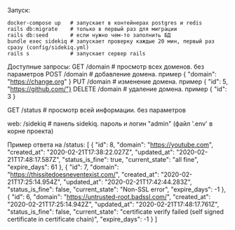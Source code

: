Запуск:

```
docker-compose up   # запускает в контейнерах postgres и redis
rails db:migrate    # только в первый раз для миграции
rails db:seed       # если нужно чем-то заполнить БД
bundle exec sidekiq # запускает проверку каждые 20 мин, первый раз сразу (config/sidekiq.yml)
rails s             # запускает сервер rails
```

Доступные запросы:
GET /domain     # просмотр всех доменов. без параметров
POST /domain    # добавление домена. пример { "domain": "https://change.org" }
PUT /domain     # изменение домена. пример { "id": 5, "https://github.com/"}
DELETE /domain  # удаление домена. пример { "id": 3 }

GET /status     # просмотр всей информации. без параметров

web: /sidekiq   # панель sidekiq. пароль и логин "admin" (файл '.env' в корне проекта) 

Пример ответа на /status:
[
    {
        "id": 8,
        "domain": "https://youtube.com",
        "created_at": "2020-02-21T17:38:22.027Z",
        "updated_at": "2020-02-21T17:48:17.587Z",
        "status_is_fine": true,
        "current_state": "all fine",
        "expire_days": 61
    },
    {
        "id": 7,
        "domain": "https://thissitedoesneventexist.com/",
        "created_at": "2020-02-21T17:25:14.954Z",
        "updated_at": "2020-02-21T17:42:44.283Z",
        "status_is_fine": false,
        "current_state": "Non-SSL error",
        "expire_days": -1
    },
    {
        "id": 6,
        "domain": "https://untrusted-root.badssl.com/",
        "created_at": "2020-02-21T17:25:14.942Z",
        "updated_at": "2020-02-21T17:48:17.761Z",
        "status_is_fine": false,
        "current_state": "certificate verify failed (self signed certificate in certificate chain)",
        "expire_days": -1
    }
]